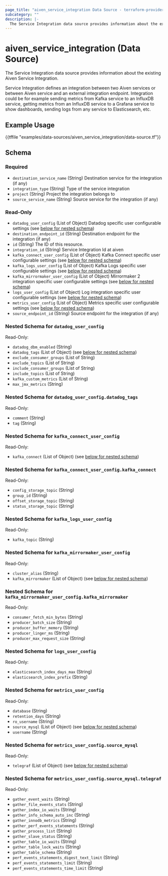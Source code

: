 ```yaml
---
page_title: "aiven_service_integration Data Source - terraform-provider-aiven"
subcategory: ""
description: |-
  The Service Integration data source provides information about the existing Aiven Service Integration.
---
```

# aiven_service_integration (Data Source)
The Service Integration data source provides information about the existing Aiven Service Integration.

Service Integration defines an integration between two Aiven services or between Aiven service and an external integration endpoint. Integration could be for example sending metrics from Kafka service to an InfluxDB service, getting metrics from an InfluxDB service to a Grafana service to show dashboards, sending logs from any service to Elasticsearch, etc.

## Example Usage
{{tffile "examples/data-sources/aiven_service_integration/data-source.tf"}}
<!-- schema generated by tfplugindocs -->
## Schema

### Required

- `destination_service_name` (String) Destination service for the integration (if any)
- `integration_type` (String) Type of the service integration
- `project` (String) Project the integration belongs to
- `source_service_name` (String) Source service for the integration (if any)

### Read-Only

- `datadog_user_config` (List of Object) Datadog specific user configurable settings (see [below for nested schema](#nestedatt--datadog_user_config))
- `destination_endpoint_id` (String) Destination endpoint for the integration (if any)
- `id` (String) The ID of this resource.
- `integration_id` (String) Service Integration Id at aiven
- `kafka_connect_user_config` (List of Object) Kafka Connect specific user configurable settings (see [below for nested schema](#nestedatt--kafka_connect_user_config))
- `kafka_logs_user_config` (List of Object) Kafka Logs specific user configurable settings (see [below for nested schema](#nestedatt--kafka_logs_user_config))
- `kafka_mirrormaker_user_config` (List of Object) Mirrormaker 2 integration specific user configurable settings (see [below for nested schema](#nestedatt--kafka_mirrormaker_user_config))
- `logs_user_config` (List of Object) Log integration specific user configurable settings (see [below for nested schema](#nestedatt--logs_user_config))
- `metrics_user_config` (List of Object) Metrics specific user configurable settings (see [below for nested schema](#nestedatt--metrics_user_config))
- `source_endpoint_id` (String) Source endpoint for the integration (if any)

<a id="nestedatt--datadog_user_config"></a>
### Nested Schema for `datadog_user_config`

Read-Only:

- `datadog_dbm_enabled` (String)
- `datadog_tags` (List of Object) (see [below for nested schema](#nestedobjatt--datadog_user_config--datadog_tags))
- `exclude_consumer_groups` (List of String)
- `exclude_topics` (List of String)
- `include_consumer_groups` (List of String)
- `include_topics` (List of String)
- `kafka_custom_metrics` (List of String)
- `max_jmx_metrics` (String)

<a id="nestedobjatt--datadog_user_config--datadog_tags"></a>
### Nested Schema for `datadog_user_config.datadog_tags`

Read-Only:

- `comment` (String)
- `tag` (String)



<a id="nestedatt--kafka_connect_user_config"></a>
### Nested Schema for `kafka_connect_user_config`

Read-Only:

- `kafka_connect` (List of Object) (see [below for nested schema](#nestedobjatt--kafka_connect_user_config--kafka_connect))

<a id="nestedobjatt--kafka_connect_user_config--kafka_connect"></a>
### Nested Schema for `kafka_connect_user_config.kafka_connect`

Read-Only:

- `config_storage_topic` (String)
- `group_id` (String)
- `offset_storage_topic` (String)
- `status_storage_topic` (String)



<a id="nestedatt--kafka_logs_user_config"></a>
### Nested Schema for `kafka_logs_user_config`

Read-Only:

- `kafka_topic` (String)


<a id="nestedatt--kafka_mirrormaker_user_config"></a>
### Nested Schema for `kafka_mirrormaker_user_config`

Read-Only:

- `cluster_alias` (String)
- `kafka_mirrormaker` (List of Object) (see [below for nested schema](#nestedobjatt--kafka_mirrormaker_user_config--kafka_mirrormaker))

<a id="nestedobjatt--kafka_mirrormaker_user_config--kafka_mirrormaker"></a>
### Nested Schema for `kafka_mirrormaker_user_config.kafka_mirrormaker`

Read-Only:

- `consumer_fetch_min_bytes` (String)
- `producer_batch_size` (String)
- `producer_buffer_memory` (String)
- `producer_linger_ms` (String)
- `producer_max_request_size` (String)



<a id="nestedatt--logs_user_config"></a>
### Nested Schema for `logs_user_config`

Read-Only:

- `elasticsearch_index_days_max` (String)
- `elasticsearch_index_prefix` (String)


<a id="nestedatt--metrics_user_config"></a>
### Nested Schema for `metrics_user_config`

Read-Only:

- `database` (String)
- `retention_days` (String)
- `ro_username` (String)
- `source_mysql` (List of Object) (see [below for nested schema](#nestedobjatt--metrics_user_config--source_mysql))
- `username` (String)

<a id="nestedobjatt--metrics_user_config--source_mysql"></a>
### Nested Schema for `metrics_user_config.source_mysql`

Read-Only:

- `telegraf` (List of Object) (see [below for nested schema](#nestedobjatt--metrics_user_config--source_mysql--telegraf))

<a id="nestedobjatt--metrics_user_config--source_mysql--telegraf"></a>
### Nested Schema for `metrics_user_config.source_mysql.telegraf`

Read-Only:

- `gather_event_waits` (String)
- `gather_file_events_stats` (String)
- `gather_index_io_waits` (String)
- `gather_info_schema_auto_inc` (String)
- `gather_innodb_metrics` (String)
- `gather_perf_events_statements` (String)
- `gather_process_list` (String)
- `gather_slave_status` (String)
- `gather_table_io_waits` (String)
- `gather_table_lock_waits` (String)
- `gather_table_schema` (String)
- `perf_events_statements_digest_text_limit` (String)
- `perf_events_statements_limit` (String)
- `perf_events_statements_time_limit` (String)

